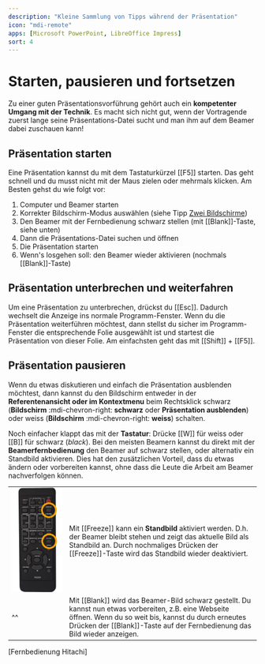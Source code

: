```yaml
---
description: "Kleine Sammlung von Tipps während der Präsentation"
icon: "mdi-remote"
apps: [Microsoft PowerPoint, LibreOffice Impress]
sort: 4
---
```


# Starten, pausieren und fortsetzen



Zu einer guten Präsentationsvorführung gehört auch ein **kompetenter Umgang mit der Technik**. Es macht sich nicht gut, wenn der Vortragende zuerst lange seine Präsentations-Datei sucht und man ihm auf dem Beamer dabei zuschauen kann!

## Präsentation starten
Eine Präsentation kannst du mit dem Tastaturkürzel [[F5]] starten. Das geht schnell und du musst nicht mit der Maus zielen oder mehrmals klicken. Am Besten gehst du wie folgt vor:

1. Computer und Beamer starten
2. Korrekter Bildschirm-Modus auswählen (siehe Tipp [Zwei Bildschirme](/praesentation/allgemein/zwei-bildschirme))
3. Den Beamer mit der Fernbedienung schwarz stellen (mit [[Blank]]-Taste, siehe unten)
4. Dann die Präsentations-Datei suchen und öffnen
5. Die Präsentation starten
6. Wenn's losgehen soll: den Beamer wieder aktivieren (nochmals [[Blank]]-Taste)

## Präsentation unterbrechen und weiterfahren
Um eine Präsentation zu unterbrechen, drückst du [[Esc]]. Dadurch wechselt die Anzeige ins normale Programm-Fenster. Wenn du die Präsentation weiterführen möchtest, dann stellst du sicher im Programm-Fenster die entsprechende Folie ausgewählt ist und startest die Präsentation von dieser Folie. Am einfachsten geht das mit [[Shift]] + [[F5]].

## Präsentation pausieren
Wenn du etwas diskutieren und einfach die Präsentation ausblenden möchtest, dann kannst du den Bildschirm entweder in der **Referentenansicht oder im Kontextmenu** beim Rechtsklick schwarz (__Bildschirm__ :mdi-chevron-right: __schwarz__ oder __Präsentation ausblenden__) oder weiss (__Bildschirm__ :mdi-chevron-right: __weiss__) schalten.

Noch einfacher klappt das mit der **Tastatur**: Drücke [[W]] für weiss oder [[B]] für schwarz (*black*).
Bei den meisten Beamern kannst du direkt mit der **Beamerfernbedienung** den Beamer auf schwarz stellen, oder alternativ ein Standbild aktivieren. Dies hat den zusätzlichen Vorteil, dass du etwas ändern oder vorbereiten kannst, ohne dass die Leute die Arbeit am Beamer nachverfolgen können.


|                                               |                                                                                                                                                                                                                                            |
| --------------------------------------------- | ------------------------------------------------------------------------------------------------------------------------------------------------------------------------------------------------------------------------------------------ |
| ![Fernbedienung Hitachi](./images/remote.png) | Mit [[Freeze]] kann ein **Standbild** aktiviert werden. D.h. der Beamer bleibt stehen und zeigt das aktuelle Bild als Standbild an. Durch nochmaliges Drücken der [[Freeze]]-Taste wird das Standbild wieder deaktiviert.                  |
| ^^                                            | Mit [[Blank]] wird das Beamer-Bild schwarz gestellt. Du kannst nun etwas vorbereiten, z.B. eine Webseite öffnen. Wenn du so weit bis, kannst du durch erneutes Drücken der [[Blank]]-Taste auf der Fernbedienung das Bild wieder anzeigen. |
[Fernbedienung Hitachi]

